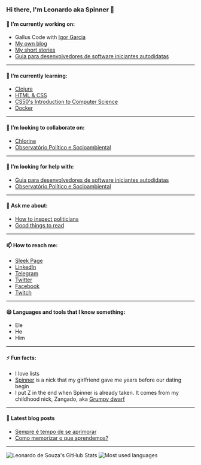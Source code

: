 ### Hi there, I'm Leonardo aka Spinner 👋

#### 🔭 I’m currently working on:
+ Gallus Code with [Igor Garcia](https://github.com/iggar)
+ [My own blog](https://spinnerzl.wordpress.com/)
+ [My short stories](https://www.wattpad.com/user/SpinnerZ)
+ [Guia para desenvolvedores de software iniciantes autodidatas](https://github.com/SpinnerZ/Guia-do-Leo-para-iniciantes)
---
#### 🌱 I’m currently learning:
+ [Clojure](https://www.casadocodigo.com.br/products/livro-programacao-funcional-clojure?_pos=1&_sid=4016ce905&_ss=r)
+ [HTML & CSS](https://www.caelum.com.br/apostila-html-css-javascript/)
+ [CS50's Introduction to Computer Science](https://courses.edx.org/courses/course-v1:HarvardX+CS50+X/course/)
+ [Docker](https://www.linuxtips.io/product-page/descomplicando-o-docker)
---
#### 👯 I’m looking to collaborate on:
+ [Chlorine](https://github.com/mauricioszabo/atom-chlorine)
+ [Observatório Político e Socioambiental](https://github.com/ops-org/operacao-politica-supervisionada)
---
#### 🤔 I’m looking for help with:
+ [Guia para desenvolvedores de software iniciantes autodidatas](https://github.com/SpinnerZ/Guia-do-Leo-para-iniciantes)
+ [Observatório Político e Socioambiental](https://github.com/ops-org/operacao-politica-supervisionada)
---
#### 💬 Ask me about:
+ [How to inspect politicians](https://institutoops.org.br/)
+ [Good things to read](https://getpocket.com/@724d1p42T3585g372aA59f1A7bg0Tc020GdT91b8e8La64h78b223iDba79QJ180)
---
#### 📫 How to reach me:
+ [Sleek Page](https://lsouza.sleek.page)
+ [LinkedIn](https://www.linkedin.com/in/lsouza42/)
+ [Telegram](http://t.me/SpinnerZ)
+ [Twitter](https://twitter.com/spinnerzl)
+ [Facebook](https://www.facebook.com/leonardo.almeida.9231)
+ [Twitch](https://www.twitch.tv/spinnerzl)
---
#### 😄 Languages and tools that I know something:
+ Ele
+ He
+ Him
---
#### ⚡ Fun facts:
+ I love lists
+ [Spinner](https://translate.google.com/#view=home&op=translate&sl=de&tl=en&text=Spinner) is a nick that my girlfriend gave me years before our dating begin
+ I put Z in the end when Spinner is already taken. It comes from my childhood nick, Zangado, aka [Grumpy dwarf](https://disney.fandom.com/wiki/Grumpy)
---  
#### 📕 Latest blog posts
<!-- BLOG-POST-LIST:START -->
- [Sempre é tempo de se aprimorar](https://spinnerzl.wordpress.com/2020/06/19/sempre-e-tempo-de-se-aprimorar/)
- [Como memorizar o que aprendemos?](https://spinnerzl.wordpress.com/2020/06/15/como-memorizar-o-que-aprendemos/)
<!-- BLOG-POST-LIST:END -->
---
<p float="left">
  <img src="https://github-readme-stats.vercel.app/api?username=SpinnerZ&count_private=true&show_icons=true&theme=vue" alt="Leonardo de Souza's GitHub Stats"/>
  <img src="https://github-readme-stats.vercel.app/api/top-langs/?username=SpinnerZ&layout=compact" alt="Most used languages"/>
</p>
